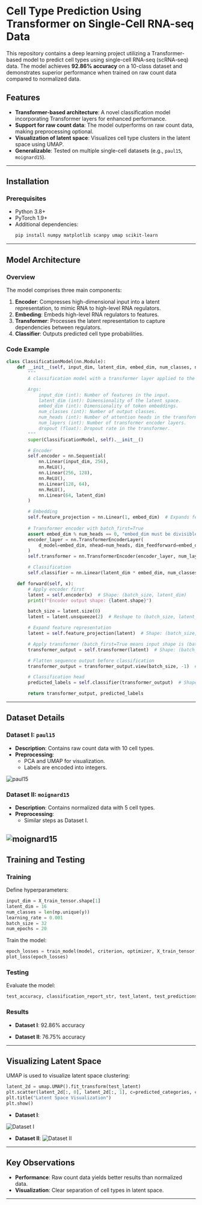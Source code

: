# Cell Type Prediction Using Transformer on Single-Cell RNA-seq Data

This repository contains a deep learning project utilizing a Transformer-based model to predict cell types using single-cell RNA-seq (scRNA-seq) data. The model achieves **92.86% accuracy** on a 10-class dataset and demonstrates superior performance when trained on raw count data compared to normalized data.

## Features

- **Transformer-based architecture**: A novel classification model incorporating Transformer layers for enhanced performance.
- **Support for raw count data**: The model outperforms on raw count data, making preprocessing optional.
- **Visualization of latent space**: Visualizes cell type clusters in the latent space using UMAP.
- **Generalizable**: Tested on multiple single-cell datasets (e.g., `paul15`, `moignard15`).

---

## Installation

### Prerequisites
- Python 3.8+
- PyTorch 1.9+
- Additional dependencies:
  ```bash
  pip install numpy matplotlib scanpy umap scikit-learn
  ```

---

## Model Architecture

### Overview
The model comprises three main components:
1. **Encoder**: Compresses high-dimensional input into a latent representation, to mimic RNA to high-level RNA regulators.
2. **Embeding**: Embeds high-level RNA regulators to features.
3. **Transformer**: Processes the latent representation to capture dependencies between regulators.
4. **Classifier**: Outputs predicted cell type probabilities.

### Code Example
```python
class ClassificationModel(nn.Module):
    def __init__(self, input_dim, latent_dim, embed_dim, num_classes, num_heads=2, num_layers=2, dropout=0.1):
        """
        A classification model with a transformer layer applied to the encoded features as a sequence.

        Args:
            input_dim (int): Number of features in the input.
            latent_dim (int): Dimensionality of the latent space.
            embed_dim (int): Dimensionality of token embeddings.
            num_classes (int): Number of output classes.
            num_heads (int): Number of attention heads in the transformer layer.
            num_layers (int): Number of transformer encoder layers.
            dropout (float): Dropout rate in the transformer.
        """
        super(ClassificationModel, self).__init__()

        # Encoder
        self.encoder = nn.Sequential(
            nn.Linear(input_dim, 256),
            nn.ReLU(),
            nn.Linear(256, 128),
            nn.ReLU(),
            nn.Linear(128, 64),
            nn.ReLU(),
            nn.Linear(64, latent_dim)
        )

        # Embedding
        self.feature_projection = nn.Linear(1, embed_dim)  # Expands feature dimension
        
        # Transformer encoder with batch_first=True
        assert embed_dim % num_heads == 0, "embed_dim must be divisible by num_heads"
        encoder_layer = nn.TransformerEncoderLayer(
            d_model=embed_dim, nhead=num_heads, dim_feedforward=embed_dim * 4, dropout=dropout, batch_first=True
        )
        self.transformer = nn.TransformerEncoder(encoder_layer, num_layers=num_layers)

        # Classification
        self.classifier = nn.Linear(latent_dim * embed_dim, num_classes)  # Flattened transformer output

    def forward(self, x):
        # Apply encoder first
        latent = self.encoder(x)  # Shape: (batch_size, latent_dim)
        print(f"Encoder output shape: {latent.shape}")

        batch_size = latent.size(0)
        latent = latent.unsqueeze(2)  # Reshape to (batch_size, latent_dim, 1)

        # Expand feature representation
        latent = self.feature_projection(latent)  # Shape: (batch_size, latent_dim, embed_dim)

        # Apply transformer (batch_first=True means input shape is (batch, seq_len, d_model))
        transformer_output = self.transformer(latent)  # Shape: (batch_size, latent_dim, embed_dim)

        # Flatten sequence output before classification
        transformer_output = transformer_output.view(batch_size, -1)  # Shape: (batch_size, latent_dim * embed_dim)

        # Classification head
        predicted_labels = self.classifier(transformer_output)  # Shape: (batch_size, num_classes)

        return transformer_output, predicted_labels
```

---

## Dataset Details

### Dataset I: `paul15`
- **Description**: Contains raw count data with 10 cell types.
- **Preprocessing**:
  - PCA and UMAP for visualization.
  - Labels are encoded into integers.
    
![paul15](paul15.png)
### Dataset II: `moignard15`
- **Description**: Contains normalized data with 5 cell types.
- **Preprocessing**:
  - Similar steps as Dataset I.
    
![moignard15](moignard15.png)
---

## Training and Testing

### Training
Define hyperparameters:
```python
input_dim = X_train_tensor.shape[1]
latent_dim = 16
num_classes = len(np.unique(y))
learning_rate = 0.001
batch_size = 32
num_epochs = 20
```
Train the model:
```python
epoch_losses = train_model(model, criterion, optimizer, X_train_tensor, y_train_tensor, num_epochs, batch_size)
plot_loss(epoch_losses)
```

### Testing
Evaluate the model:
```python
test_accuracy, classification_report_str, test_latent, test_predictions = test_model(model, X_test_tensor, y_test)
```

### Results
- **Dataset I**: 92.86% accuracy

- **Dataset II**: 76.75% accuracy

---

## Visualizing Latent Space
UMAP is used to visualize latent space clustering:
```python
latent_2d = umap.UMAP().fit_transform(test_latent)
plt.scatter(latent_2d[:, 0], latent_2d[:, 1], c=predicted_categories, cmap='viridis')
plt.title("Latent Space Visualization")
plt.show()
```
- **Dataset I**:
  
![Dataset I](dataset1.png)

- **Dataset II**: 
![Dataset II](dataset2.png)

---

## Key Observations
- **Performance**: Raw count data yields better results than normalized data.
- **Visualization**: Clear separation of cell types in latent space.

---

